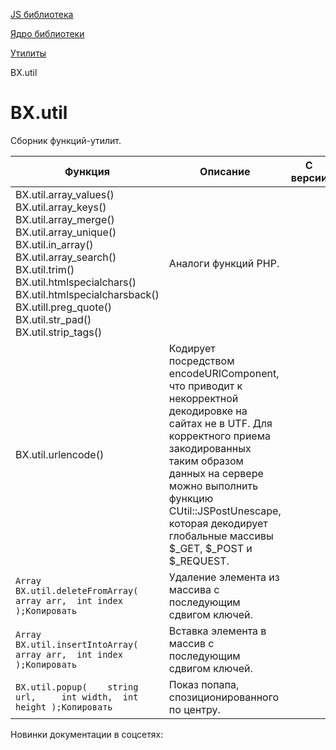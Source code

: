 [JS библиотека](/api_help/js_lib/index.php)

[Ядро библиотеки](/api_help/js_lib/kernel/index.php)

[Утилиты](/api_help/js_lib/kernel/utilits/index.php)

BX.util

BX.util
=======

Сборник функций-утилит.

| Функция | Описание | С версии |
| --- | --- | --- |
| BX.util.array\_values()  BX.util.array\_keys()  BX.util.array\_merge()  BX.util.array\_unique()  BX.util.in\_array()  BX.util.array\_search()  BX.util.trim()  BX.util.htmlspecialchars()  BX.util.htmlspecialcharsback()  BX.utill.preg\_quote()  BX.util.str\_pad()  BX.util.strip\_tags() | Аналоги функций PHP. |  |
| BX.util.urlencode() | Кодирует посредством encodeURIComponent, что приводит к некорректной декодировке на сайтах не в UTF. Для корректного приема закодированных таким образом данных на сервере можно выполнить функцию CUtil::JSPostUnescape, которая декодирует глобальные массивы $\_GET, $\_POST и $\_REQUEST. |  |
| ``` Array  BX.util.deleteFromArray( 	array arr, 	int index );Копировать ``` | Удаление элемента из массива с последующим сдвигом ключей. |  |
| ``` Array  BX.util.insertIntoArray( 	array arr, 	int index );Копировать ``` | Вставка элемента в массив с последующим сдвигом ключей. |  |
| ``` BX.util.popup( 	string url, 	int width, 	int height );Копировать ``` | Показ попапа, спозиционированного по центру. |  |

Новинки документации в соцсетях: